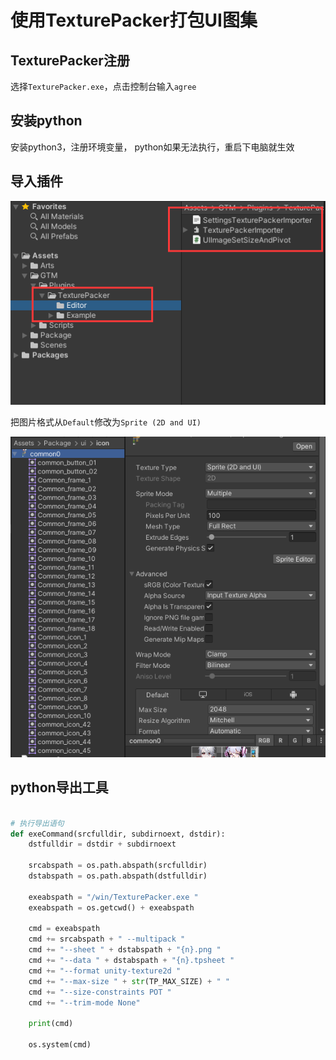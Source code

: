 # 使用TexturePacker打包UI图集

## TexturePacker注册

选择`TexturePacker.exe`，点击控制台输入`agree`

## 安装python

安装python3，注册环境变量， python如果无法执行，重启下电脑就生效

## 导入插件

![github](https://github.com/xieliujian/UnityDemo_TexturePacker/blob/main/video/1.png?raw=true)

把图片格式从`Default`修改为`Sprite (2D and UI)`

![github](https://github.com/xieliujian/UnityDemo_TexturePacker/blob/main/video/2.png?raw=true)

## python导出工具

```python

# 执行导出语句
def exeCommand(srcfulldir, subdirnoext, dstdir):
    dstfulldir = dstdir + subdirnoext

    srcabspath = os.path.abspath(srcfulldir)
    dstabspath = os.path.abspath(dstfulldir)

    exeabspath = "/win/TexturePacker.exe "
    exeabspath = os.getcwd() + exeabspath

    cmd = exeabspath
    cmd += srcabspath + " --multipack "
    cmd += "--sheet " + dstabspath + "{n}.png "
    cmd += "--data " + dstabspath + "{n}.tpsheet "
    cmd += "--format unity-texture2d "
    cmd += "--max-size " + str(TP_MAX_SIZE) + " "
    cmd += "--size-constraints POT "
    cmd += "--trim-mode None"

    print(cmd)

    os.system(cmd)

```

